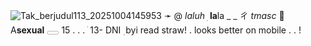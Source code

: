 ![Tak_berjudul113_20251004145953](https://github.com/user-attachments/assets/8351f7ce-274a-46ac-a798-c3b9e1e59d3a)
     ➛    @ _laluh_      ׅ      **la**la  _ _ ㄔ   _tmasc_   💊   
A**sexual**         𓈀    15  . . .  ֺ   13- DNI   ࣭     byi read straw! . looks better on mobile . . ! 
